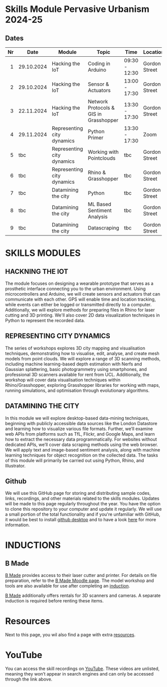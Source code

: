 # Skills Module Pervasive Urbanism 2024-25

## Dates
| Nr   |           Date|                     Module|                                  Topic|                Time|      Location|
|-----:|---------------| --------------------------|---------------------------------------|--------------------|--------------|
|     1|     29.10.2024|            Hacking the IoT|                      Coding in Arduino|      09:30 - 12:30 | Gordon Street|
|     2|     29.10.2024|            Hacking the IoT|                     Sensor & Actuators|      13:00 - 17:30 | Gordon Street|
|     3|     22.11.2024|            Hacking the IoT| Network Protocols & GIS in Grasshopper|      13:30 - 17:30 | Gordon Street|
|     4|     29.11.2024| Representing city dynamics|                          Python Primer|      13:30 - 17:30 |          Zoom|
|     5|            tbc| Representing city dynamics|               Working with Pointclouds|                tbc | Gordon Street|
|     6|            tbc| Representing city dynamics|                    Rhino & Grasshopper|                tbc | Gordon Street|
|     7|            tbc|        Datamining the city|                                 Python|                tbc | Gordon Street|
|     8|            tbc|        Datamining the city|            ML Based Sentiment Analysis|                tbc | Gordon Street|
|     9|            tbc|        Datamining the city|                           Datascraping|                tbc | Gordon Street|

# SKILLS MODULES

## HACKNING THE IOT 
The module focuses on designing a wearable prototype that serves as a prosthetic interface connecting you to the urban environment. Using microcontrollers and Arduino, we will create sensors and actuators that can communicate with each other. GPS will enable time and location tracking, while events can either be logged or transmitted directly to a computer. Additionally, we will explore methods for preparing files in Rhino for laser cutting and 3D printing. We'll also cover 2D data visualization techniques in Python to represent the recorded data.

## REPRESENTING CITY DYNAMICS 
The series of workshops explores 3D city mapping and visualisation techniques, demonstrating how to visualise, edit, analyse, and create mesh models from point clouds. We will explore a range of 3D scanning methods, including machine learning-based depth estimation with Nerfs and Gaussian splattering, basic photogrammetry using smartphones, and professional 3D scanners available for rent from UCL. Additionally, the workshop will cover data visualisation techniques within Rhino/Grasshopper, exploring Grasshopper libraries for working with maps, running simulations, and optimisation through evolutionary algorithms.

## DATAMINING THE CITY 
In this module we will explore desktop-based data-mining techniques, beginning with publicly accessible data sources like the London Datastore and learning how to visualize various file formats. Further, we’ll examine web APIs from platforms such as TfL, Flickr, and Google Maps, and learn how to extract the necessary data programmatically. For websites without dedicated APIs, we’ll cover data scraping methods using the web browser. We will apply text and image-based sentiment analysis, along with machine learning techniques for object recognition on the collected data. The tasks of this module will primarily be carried out using Python, Rhino, and Illustrator.

## Github
We will use this GitHub page for storing and distributing sample codes, links, recordings, and other materials related to the skills modules. Updates will be made to this page regularly throughout the year. You have the option to clone this repository to your computer and update it regularly. We will use a small portion of the total functionality and if you're unfamiliar with GitHub, it would be best to install [github desktop](https://desktop.github.com/) and to have a look [here](https://docs.github.com/en/desktop/overview/getting-started-with-github-desktop) for more information.

# INDUCTIONS

## B Made
[B Made](https://www.ucl.ac.uk/bartlett/about/our-locations-and-facilities/b-made-bartlett-workshops) provides access to their laser cutter and printer. For details on file preparation, refer to the [B Made Moodle page](https://moodle.ucl.ac.uk/course/view.php?id=39723&section=0#tabs-tree-start). The model workshop and tools are also available for use after completing an [induction](https://moodle.ucl.ac.uk/course/view.php?id=39723&section=1#tabs-tree-start).

[B Made](https://moodle.ucl.ac.uk/course/view.php?id=39723&section=46#tabs-tree-start) additionally offers rentals for 3D scanners and cameras. A separate induction is required before renting these items. 

# Resources

Next to this page, you wil also find a page with extra [resources](Resources.md).

# YouTube
You can access the skill recordings on [YouTube](https://www.youtube.com/playlist?list=PL0TJgiFZ0aRLwPoAfxv-mIsKGgSE3zlBg). These videos are unlisted, meaning they won’t appear in search engines and can only be accessed through the link above. 